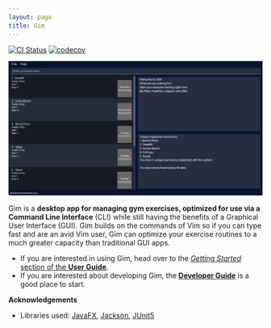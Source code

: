 ```yaml
---
layout: page
title: Gim
---
```


[![CI Status](https://github.com/AY2223S1-CS2103T-T15-4/tp/workflows/Java%20CI/badge.svg)](https://github.com/AY2223S1-CS2103T-T15-4/tp/actions)
[![codecov](https://codecov.io/gh/AY2223S1-CS2103T-T15-4/tp/branch/master/graph/badge.svg?token=3QLCJGGTH7)](https://codecov.io/gh/AY2223S1-CS2103T-T15-4/tp)

![Ui](images/Ui.png)

Gim is a **desktop app for managing gym exercises, optimized for use via a Command Line Interface** (CLI) while still having the benefits of a Graphical User Interface (GUI). Gim builds on the commands of Vim so if you can type fast and are an avid Vim user, Gim can optimize your exercise routines to a much greater capacity than traditional GUI apps.

* If you are interested in using Gim, head over to the [_Getting Started_ section of the **User Guide**](UserGuide.html#3-getting-started).
* If you are interested about developing Gim, the [**Developer Guide**](DeveloperGuide.html) is a good place to start.


**Acknowledgements**

* Libraries used: [JavaFX](https://openjfx.io/), [Jackson](https://github.com/FasterXML/jackson), [JUnit5](https://github.com/junit-team/junit5)
